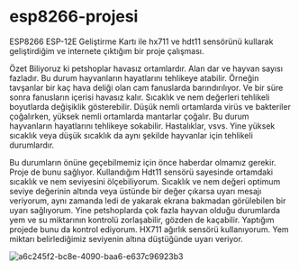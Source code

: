 # esp8266-projesi
ESP8266 ESP-12E Geliştirme Kartı ile hx711 ve hdt11 sensörünü kullarak geliştirdiğim ve internete çıktığım bir proje çalışması.

Özet
 Biliyoruz ki petshoplar havasız ortamlardır. Alan dar ve hayvan sayısı fazladır. Bu durum hayvanların hayatlarını tehlikeye atabilir.
 Örneğin tavşanlar bir kaç hava deliği olan cam fanuslarda barındırılıyor. Ve bir süre sonra fanusların içerisi havasız kalır. 
 Sıcaklık ve nem değerleri tehlikeli boyutlarda değişiklik gösterebilir. Düşük nemli ortamlarda virüs ve bakteriler çoğalırken, yüksek nemli ortamlarda mantarlar çoğalır.
 Bu durum hayvanların hayatlarını tehlikeye sokabilir. Hastalıklar, vsvs. Yine yüksek sıcaklık veya düşük sıcaklık da aynı şekilde hayvanlar için tehlikeli durumlardır.
 
 Bu durumların önüne geçebilmemiz için önce haberdar olmamız gerekir. Proje de bunu sağlıyor.
 Kullandığım Hdt11 sensörü sayesinde ortamdaki sıcaklık ve nem seviyesini ölçebiliyorum. Sıcaklık ve nem değeri optimum seviye değerinin altında veya üstünde bir değer çıkarsa uyarı mesajı veriyorum, aynı zamanda ledi de yakarak ekrana bakmadan görülebilen bir uyarı sağlıyorum.
 Yine petshoplarda çok fazla hayvan olduğu durumlarda yem ve su miktarının kontrolü zorlaşabilir, gözden de kaçabilir.
 Yaptığım projede bunu da kontrol ediyorum. HX711 ağırlık sensörü kullanıyorum. Yem miktarı belirlediğimiz seviyenin altına düştüğünde uyarı veriyor.
 
 
![a6c245f2-bc8e-4090-baa6-e637c96923b3](https://user-images.githubusercontent.com/75319816/184551992-e9a5260b-a24e-455a-80b3-d3b584ece4e2.jpg)
